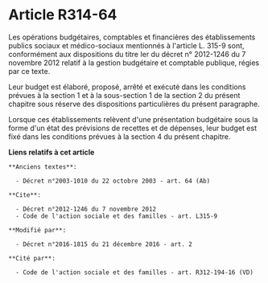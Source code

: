# Article R314-64

Les opérations budgétaires, comptables et financières des établissements publics sociaux et médico-sociaux mentionnés à
l'article L. 315-9 sont, conformément aux dispositions du titre Ier du décret n° 2012-1246 du 7 novembre 2012 relatif à la
gestion budgétaire et comptable publique, régies par ce texte. 

Leur budget est élaboré, proposé, arrêté et exécuté dans les conditions prévues à la section 1 et à la sous-section 1 de la
section 2 du présent chapitre sous réserve des dispositions particulières du présent paragraphe.

Lorsque ces établissements relèvent d'une présentation budgétaire sous la forme d'un état des prévisions de recettes et de
dépenses, leur budget est fixé dans les conditions prévues à la section 4 du présent chapitre.

**Liens relatifs à cet article**

	**Anciens textes**:

	  - Décret n°2003-1010 du 22 octobre 2003 - art. 64 (Ab)

	**Cite**:

	  - Décret n°2012-1246 du 7 novembre 2012
	  - Code de l'action sociale et des familles - art. L315-9

	**Modifié par**:

	  - Décret n°2016-1815 du 21 décembre 2016 - art. 2

	**Cité par**:

	  - Code de l'action sociale et des familles - art. R312-194-16 (VD)
